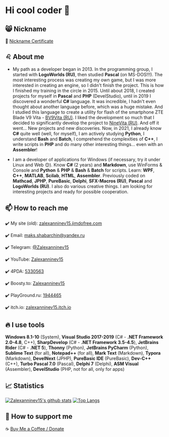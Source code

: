 # Hi cool coder 🤘

## 😸 Nickname

  :bust_in_silhouette: [Nickname Certificate](https://mynickname.com/en/Zalexanninev15)
## ♌ About me

- My path as a developer began in 2013. In the programming group, I started with **LogoWorlds (RU)**, then studied **Pascal** (on MS-DOS!!!). The most interesting process was creating my own game, but I was more interested in creating an engine, so I didn't finish the project. This is how I finished my training in the circle in 2015. Until about 2018, I created projects for myself in **Pascal** and **PHP** (DevelStudio), until in 2019 I discovered a wonderful **C#** language. It was incredible, I hadn't even thought about another language before, which was a huge mistake. And I studied this language to create a utility for flash of the smartphone ZTE Blade V9 Vita - [BV9Vita (RU)](https://4pda.ru/forum/index.php?showtopic=952274&view=findpost&p=88382383). I liked the development so much that I decided to significantly develop the project to [NineVita (RU)](https://4pda.ru/forum/index.php?showtopic=952274&view=findpost&p=91409816). And off it went... New projects and new discoveries. Now, in 2021, I already know **C#** quite well (well, for myself), I am actively studying **Python**, I understand **Bash** and **Batch**, I comprehend the complexities of **C++**, I write scripts in **PHP** and do many other interesting things... even with an **Assembler**!

- I am a developer of applications for Windows (if necessary, try it under Linux and Web 😊). Know **C#** (2 years) and **Markdown**, use WinForms & Console and **Python** & **PHP** & **Bash** & **Batch** for scripts. Learn: **WPF**, **C++**, **MATLAB**, **Scilab**, **HTML**, **Assembler**. Previously coded on **Mathcad**, **JPHP**, **PureBasic**, **Delphi**, **SFX-Macros (RU)**, **Pascal** and **LogoWorlds (RU)**. I also do various creative things. I am looking for interesting projects and ready for possible cooperation.
  
## 📫 How to reach me

  ✔️ My site (old): [zalexanninev15.jimdofree.com](https://zalexanninev15.jimdofree.com)

  ✔️ Email: [maks.shabarchin@yandex.ru](mailto:maks.shabarchin@yandex.ru)
  
  ✔️ Telegram: [@Zalexanninev15](https://t.me/Zalexanninev15)
  
  ✔️ YouTube: [Zalexanninev15](https://youtube.com/channel/UCTzLPaG_Sdb58FMntgPauyg)
  
  ✔️ 4PDA: [5330563](https://4pda.ru/forum/index.php?showuser=5330563)

  ✔️ Boosty.to: [Zalexanninev15](https://boosty.to/maxik-zalexanninev15)

  ✔️ PlayGround.ru: [1944465](https://users.playground.ru/1944465)
  
  ✔️ itch.io: [zalexanninev15.itch.io](https://zalexanninev15.itch.io)

## 🔥 I use tools

**Windows 8.1-10** (System), **Visual Studio 2017-2019** (C# - **.NET Framework 2.0-4.8**, C++), **SharpDevelop** (C# - **.NET Framework 3.5-4.5**), **JetBrains Rider** (C# - **.NET 5**), **Thonny** (Python), **JetBrains PyCharm** (Python), **Sublime Text** (for all), **Notepad++** (for all), **Mark Text** (Markdown), **Typora** (Markdown), **DevelNext** (JPHP), **PureBasic IDE** (PureBasic), **Dev-C++** (C++), **Turbo Pascal 7.0** (Pascal), **Delphi 7** (Delphi), **ASM Visual** (Assembler), **DevelStudio** (PHP, not for all, only for apps)

## 📈 Statistics

[![Zalexanninev15's github stats](https://github-readme-stats.vercel.app/api?username=Zalexanninev15&show_icons=true&count_private=true&include_all_commits=true&theme=react)](https://github.com/Zalexanninev15) [![Top Langs](https://github-readme-stats.vercel.app/api/top-langs/?username=Zalexanninev15&langs_count=6&layout=compact&theme=react)](https://github.com/Zalexanninev15)

## 🤠 How to support me

☕ [Buy Me a Coffee / Donate](https://zalexanninev15.jimdofree.com/buy-me-a-coffee)
